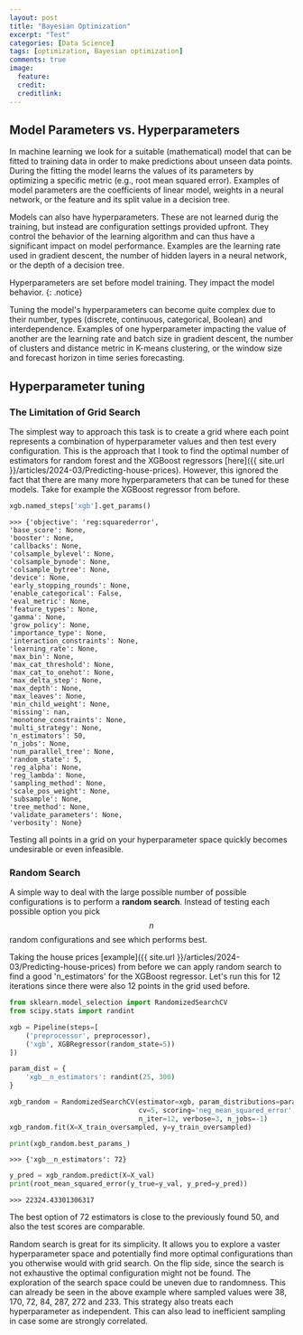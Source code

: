 ```yaml
---
layout: post
title: "Bayesian Optimization"
excerpt: "Test"
categories: [Data Science]
tags: [optimization, Bayesian optimization]
comments: true
image:
  feature: 
  credit: 
  creditlink: 
---
```


## Model Parameters vs. Hyperparameters
In machine learning we look for a suitable (mathematical) model that can be fitted to training data in order to make predictions about unseen data points. During the fitting the model learns the values of its parameters by optimizing a specific metric (e.g., root mean squared error). Examples of model parameters are the coefficients of linear model, weights in a neural network, or the feature and its split value in a decision tree.

Models can also have hyperparameters. These are not learned durig the training, but instead are configuration settings provided upfront. They control the behavior of the learning algorithm and can thus have a significant impact on model performance. Examples are the learning rate used in gradient descent, the number of hidden layers in a neural network, or the depth of a decision tree.

Hyperparameters are set before model training. They impact the model behavior.
{: .notice}

Tuning the model's hyperparameters can become quite complex due to their number, types (discrete, continuous, categorical, Boolean) and interdependence. Examples of one hyperparameter impacting the value of another are the learning rate and batch size in gradient descent, the number of clusters and distance metric in K-means clustering, or the window size and forecast horizon in time series forecasting.

## Hyperparameter tuning
### The Limitation of Grid Search
The simplest way to approach this task is to create a grid where each point represents a combination of hyperparameter values and then test every configuration. This is the approach that I took to find the optimal number of estimators for random forest and the XGBoost regressors [here]({{ site.url }}/articles/2024-03/Predicting-house-prices). However, this ignored the fact that there are many more hyperparameters that can be tuned for these models. Take for example the XGBoost regressor from before.

```python
xgb.named_steps['xgb'].get_params()
```

    >>> {'objective': 'reg:squarederror',
    'base_score': None,
    'booster': None,
    'callbacks': None,
    'colsample_bylevel': None,
    'colsample_bynode': None,
    'colsample_bytree': None,
    'device': None,
    'early_stopping_rounds': None,
    'enable_categorical': False,
    'eval_metric': None,
    'feature_types': None,
    'gamma': None,
    'grow_policy': None,
    'importance_type': None,
    'interaction_constraints': None,
    'learning_rate': None,
    'max_bin': None,
    'max_cat_threshold': None,
    'max_cat_to_onehot': None,
    'max_delta_step': None,
    'max_depth': None,
    'max_leaves': None,
    'min_child_weight': None,
    'missing': nan,
    'monotone_constraints': None,
    'multi_strategy': None,
    'n_estimators': 50,
    'n_jobs': None,
    'num_parallel_tree': None,
    'random_state': 5,
    'reg_alpha': None,
    'reg_lambda': None,
    'sampling_method': None,
    'scale_pos_weight': None,
    'subsample': None,
    'tree_method': None,
    'validate_parameters': None,
    'verbosity': None}

Testing all points in a grid on your hyperparameter space quickly becomes undesirable or even infeasible.

### Random Search
A simple way to deal with the large possible number of possible configurations is to perform a **random search**. Instead of testing each possible option you pick $$n$$ random configurations and see which performs best.

Taking the house prices [example]({{ site.url }}/articles/2024-03/Predicting-house-prices) from before we can apply random search to find a good 'n_estimators' for the XGBoost regressor. Let's run this for 12 iterations since there were also 12 points in the grid used before.

```python
from sklearn.model_selection import RandomizedSearchCV
from scipy.stats import randint

xgb = Pipeline(steps=[
    ('preprocessor', preprocessor),
    ('xgb', XGBRegressor(random_state=5))
])

param_dist = {
    'xgb__n_estimators': randint(25, 300)
}

xgb_random = RandomizedSearchCV(estimator=xgb, param_distributions=param_dist,
                                cv=5, scoring='neg_mean_squared_error',
                                n_iter=12, verbose=3, n_jobs=-1)
xgb_random.fit(X=X_train_oversampled, y=y_train_oversampled)

print(xgb_random.best_params_)
```
    >>> {'xgb__n_estimators': 72}

``` python
y_pred = xgb_random.predict(X=X_val)
print(root_mean_squared_error(y_true=y_val, y_pred=y_pred))
```
    >>> 22324.43301306317

The best option of 72 estimators is close to the previously found 50, and also the test scores are comparable.

Random search is great for its simplicity. It allows you to explore a vaster hyperparameter space and potentially find more optimal configurations than you otherwise would with grid search. On the flip side, since the search is not exhaustive the optimal configuration might not be found. The exploration of the search space could be uneven due to randomness. This can already be seen in the above example where sampled values were 38, 170, 72, 84, 287, 272 and 233. This strategy also treats each hyperparameter as independent. This can also lead to inefficient sampling in case some are strongly correlated. 


